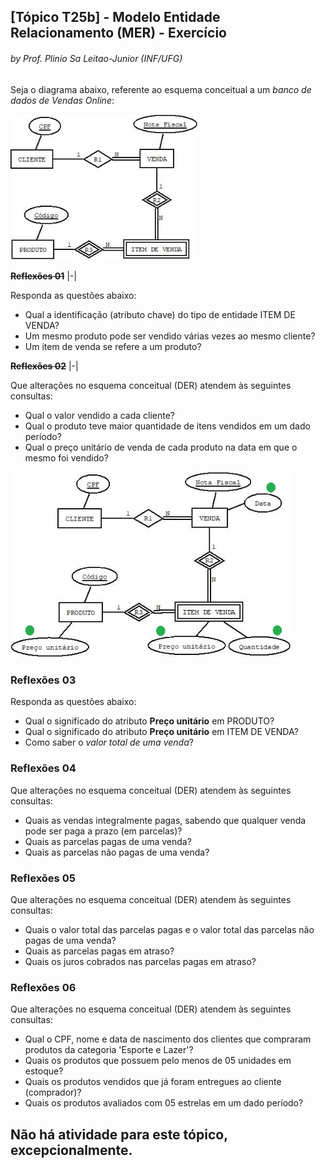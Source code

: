 ## [Tópico T25b] - Modelo Entidade Relacionamento (MER) - Exercício
###### *by Prof. Plinio Sa Leitao-Junior (INF/UFG)*

Seja o diagrama abaixo, referente ao esquema conceitual a um _banco de dados de Vendas Online_:

<img src="../media/fig-der-vendas-1.jpg" width="300">


**~~Reflexões 01~~**
|-|

Responda as questões abaixo:
   - Qual a identificação (atributo chave) do tipo de entidade ITEM DE VENDA?
   - Um mesmo produto pode ser vendido várias vezes ao mesmo cliente?
   - Um item de venda se refere a um produto?

**~~Reflexões 02~~**
|-|

Que alterações no esquema conceitual (DER) atendem às seguintes consultas:
   - Qual o valor vendido a cada cliente?
   - Qual o produto teve maior quantidade de itens vendidos em um dado período?
   - Qual o preço unitário de venda de cada produto na data em que o mesmo foi vendido?

<img src="../media/fig-der-vendas-2.jpg" width="450">

### Reflexões 03

Responda as questões abaixo:
- Qual o significado do atributo **Preço unitário** em PRODUTO?
- Qual o significado do atributo **Preço unitário** em ITEM DE VENDA?
- Como saber o _valor total de uma venda_?

### Reflexões 04

Que alterações no esquema conceitual (DER) atendem às seguintes consultas:
- Quais as vendas integralmente pagas, sabendo que qualquer venda pode ser paga a prazo (em parcelas)?
- Quais as parcelas pagas de uma venda?
- Quais as parcelas não pagas de uma venda?

### Reflexões 05

Que alterações no esquema conceitual (DER) atendem às seguintes consultas:
- Quais o valor total das parcelas pagas e o valor total das parcelas não pagas de uma venda?
- Quais as parcelas pagas em atraso?
- Quais os juros cobrados nas parcelas pagas em atraso?

### Reflexões 06

Que alterações no esquema conceitual (DER) atendem às seguintes consultas:
- Qual o CPF, nome e data de nascimento dos clientes que compraram produtos da categoria 'Esporte e Lazer'?
- Quais os produtos que possuem pelo menos de 05 unidades em estoque?
- Quais os produtos vendidos que já foram entregues ao cliente (comprador)?
- Quais os produtos avaliados com 05 estrelas em um dado período?

## Não há atividade para este tópico, excepcionalmente.
